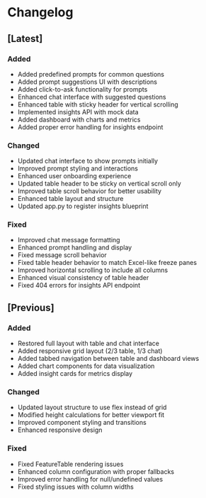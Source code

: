 # Changelog

## [Latest]

### Added
- Added predefined prompts for common questions
- Added prompt suggestions UI with descriptions
- Added click-to-ask functionality for prompts
- Enhanced chat interface with suggested questions
- Enhanced table with sticky header for vertical scrolling
- Implemented insights API with mock data
- Added dashboard with charts and metrics
- Added proper error handling for insights endpoint

### Changed
- Updated chat interface to show prompts initially
- Improved prompt styling and interactions
- Enhanced user onboarding experience
- Updated table header to be sticky on vertical scroll only
- Improved table scroll behavior for better usability
- Enhanced table layout and structure
- Updated app.py to register insights blueprint

### Fixed
- Improved chat message formatting
- Enhanced prompt handling and display
- Fixed message scroll behavior
- Fixed table header behavior to match Excel-like freeze panes
- Improved horizontal scrolling to include all columns
- Enhanced visual consistency of table header
- Fixed 404 errors for insights API endpoint

## [Previous]

### Added
- Restored full layout with table and chat interface
- Added responsive grid layout (2/3 table, 1/3 chat)
- Added tabbed navigation between table and dashboard views
- Added chart components for data visualization
- Added insight cards for metrics display

### Changed
- Updated layout structure to use flex instead of grid
- Modified height calculations for better viewport fit
- Improved component styling and transitions
- Enhanced responsive design

### Fixed
- Fixed FeatureTable rendering issues
- Enhanced column configuration with proper fallbacks
- Improved error handling for null/undefined values
- Fixed styling issues with column widths